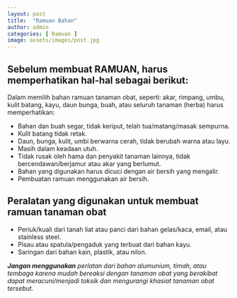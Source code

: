 ```yaml
---
layout: post
title:  "Ramuan Bahan"
author: admin
categories: [ Ramuan ]
image: assets/images/post.jpg
---
```


## Sebelum membuat RAMUAN, harus memperhatikan hal-hal sebagai berikut:

Dalam memilih bahan ramuan tanaman obat, seperti: akar, rimpang, umbu, kulit batang, kayu, daun bunga, buah, atau seluruh tanaman (herba) harus memperhatikan:

- Bahan dan buah segar, tidak keriput, telah tua/matang/masak sempurna.
- Kulit batang tidak retak.
- Daun, bunga, kulit, umbi berwarna cerah, tidak berubah warna atau layu.
- Masih dalam keadaan utuh.
- Tidak rusak oleh hama dan penyakit tanaman lainnya, tidak bercendawan/berjamur atau akar yang berlumut.
- Bahan yang digunakan harus dicuci dengan air bersih yang mengalir.
- Pembuatan ramuan menggunakan air bersih.

## Peralatan yang digunakan untuk membuat ramuan tanaman obat
- Periuk/kuali dari tanah liat atau panci dari bahan gelas/kaca, email, atau stainless steel.
- Pisau atau spatula/pengaduk yang terbuat dari bahan kayu.
- Saringan dari bahan kain, plastik, atau nilon.

_**Jangan menggunakan** perlatan dari bahan alumunium, timah, atau tembaga karena mudah bereaksi dengan tanaman obat yang berakibat dapat meracuni/menjadi toksik dan mengurangi khasiat tanaman obat tersebut._

